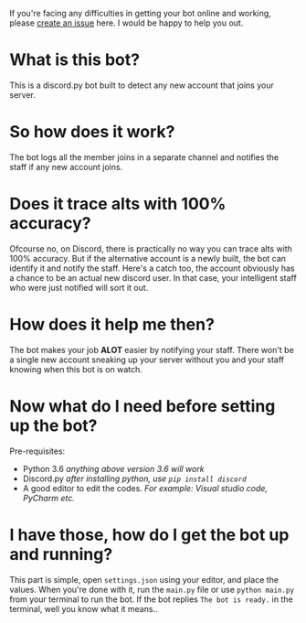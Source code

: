 If you're facing any difficulties in getting your bot online and working, please [create an issue](https://github.com/4041RebL/Alt-detector/issues) here. I would be happy to help you out.

# What is this bot?
This is a discord.py bot built to detect any new account that joins your server.

# So how does it work?
The bot logs all the member joins in a separate channel and notifies the staff if any new account joins.

# Does it trace alts with 100% accuracy?
Ofcourse no, on Discord, there is practically no way you can trace alts with 100% accuracy. But if the alternative account is a newly built, the bot can identify it and notify the staff. Here's a catch too, the account obviously has a chance to be an actual new discord user. In that case, your intelligent staff who were just notified will sort it out.

# How does it help me then?
The bot makes your job **ALOT** easier by notifying your staff. There won't be a single new account sneaking up your server without you and your staff knowing when this bot is on watch.

# Now what do I need before setting up the bot?

Pre-requisites:
- Python 3.6 *anything above version 3.6 will work*
- Discord.py *after installing python, use `pip install discord`*
- A good editor to edit the codes. *For example: Visual studio code, PyCharm etc.*

# I have those, how do I get the bot up and running?
This part is simple, open `settings.json` using your editor, and place the values.
When you're done with it, run the `main.py` file or use `python main.py` from your terminal to run the bot.
If the bot replies `The bot is ready.` in the terminal, well you know what it means..
